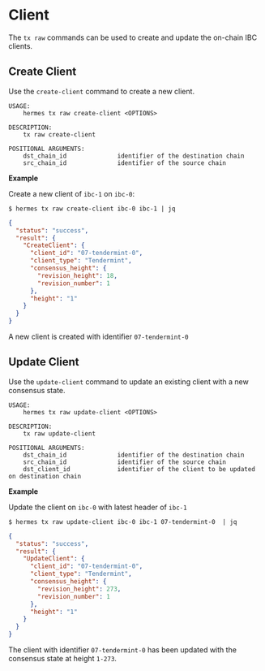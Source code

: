 # Client
The `tx raw` commands can be used to create and update the on-chain IBC clients.

## Create Client
Use the `create-client` command to create a new client.

```shell
USAGE:
    hermes tx raw create-client <OPTIONS>

DESCRIPTION:
    tx raw create-client

POSITIONAL ARGUMENTS:
    dst_chain_id              identifier of the destination chain
    src_chain_id              identifier of the source chain

```

__Example__

Create a new client of `ibc-1` on `ibc-0`:

```shell
$ hermes tx raw create-client ibc-0 ibc-1 | jq
```

```json
{
  "status": "success",
  "result": {
    "CreateClient": {
      "client_id": "07-tendermint-0",
      "client_type": "Tendermint",
      "consensus_height": {
        "revision_height": 18,
        "revision_number": 1
      },
      "height": "1"
    }
  }
}
```

A new client is created with identifier `07-tendermint-0`

## Update Client
Use the `update-client` command to update an existing client with a new consensus state.

```shell
USAGE:
    hermes tx raw update-client <OPTIONS>

DESCRIPTION:
    tx raw update-client

POSITIONAL ARGUMENTS:
    dst_chain_id              identifier of the destination chain
    src_chain_id              identifier of the source chain
    dst_client_id             identifier of the client to be updated on destination chain
```

__Example__

Update the client on `ibc-0` with latest header of `ibc-1`

```shell
$ hermes tx raw update-client ibc-0 ibc-1 07-tendermint-0  | jq
```

```json
{
  "status": "success",
  "result": {
    "UpdateClient": {
      "client_id": "07-tendermint-0",
      "client_type": "Tendermint",
      "consensus_height": {
        "revision_height": 273,
        "revision_number": 1
      },
      "height": "1"
    }
  }
}
```

The client with identifier `07-tendermint-0` has been updated with the consensus state at height `1-273`.
